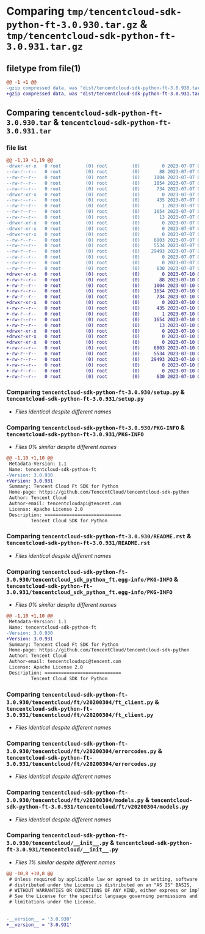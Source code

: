# Comparing `tmp/tencentcloud-sdk-python-ft-3.0.930.tar.gz` & `tmp/tencentcloud-sdk-python-ft-3.0.931.tar.gz`

## filetype from file(1)

```diff
@@ -1 +1 @@
-gzip compressed data, was "dist/tencentcloud-sdk-python-ft-3.0.930.tar", last modified: Fri Jul  7 00:24:24 2023, max compression
+gzip compressed data, was "dist/tencentcloud-sdk-python-ft-3.0.931.tar", last modified: Mon Jul 10 00:41:01 2023, max compression
```

## Comparing `tencentcloud-sdk-python-ft-3.0.930.tar` & `tencentcloud-sdk-python-ft-3.0.931.tar`

### file list

```diff
@@ -1,19 +1,19 @@
-drwxr-xr-x   0 root         (0) root         (0)        0 2023-07-07 00:24:24.000000 tencentcloud-sdk-python-ft-3.0.930/
--rw-r--r--   0 root         (0) root         (0)       88 2023-07-07 00:24:24.000000 tencentcloud-sdk-python-ft-3.0.930/setup.cfg
--rw-r--r--   0 root         (0) root         (0)     1004 2023-07-07 00:24:24.000000 tencentcloud-sdk-python-ft-3.0.930/setup.py
--rw-r--r--   0 root         (0) root         (0)     1654 2023-07-07 00:24:24.000000 tencentcloud-sdk-python-ft-3.0.930/PKG-INFO
--rw-r--r--   0 root         (0) root         (0)      734 2023-07-07 00:24:24.000000 tencentcloud-sdk-python-ft-3.0.930/README.rst
-drwxr-xr-x   0 root         (0) root         (0)        0 2023-07-07 00:24:24.000000 tencentcloud-sdk-python-ft-3.0.930/tencentcloud_sdk_python_ft.egg-info/
--rw-r--r--   0 root         (0) root         (0)      435 2023-07-07 00:24:24.000000 tencentcloud-sdk-python-ft-3.0.930/tencentcloud_sdk_python_ft.egg-info/SOURCES.txt
--rw-r--r--   0 root         (0) root         (0)        1 2023-07-07 00:24:24.000000 tencentcloud-sdk-python-ft-3.0.930/tencentcloud_sdk_python_ft.egg-info/dependency_links.txt
--rw-r--r--   0 root         (0) root         (0)     1654 2023-07-07 00:24:24.000000 tencentcloud-sdk-python-ft-3.0.930/tencentcloud_sdk_python_ft.egg-info/PKG-INFO
--rw-r--r--   0 root         (0) root         (0)       13 2023-07-07 00:24:24.000000 tencentcloud-sdk-python-ft-3.0.930/tencentcloud_sdk_python_ft.egg-info/top_level.txt
-drwxr-xr-x   0 root         (0) root         (0)        0 2023-07-07 00:24:24.000000 tencentcloud-sdk-python-ft-3.0.930/tencentcloud/
-drwxr-xr-x   0 root         (0) root         (0)        0 2023-07-07 00:24:24.000000 tencentcloud-sdk-python-ft-3.0.930/tencentcloud/ft/
-drwxr-xr-x   0 root         (0) root         (0)        0 2023-07-07 00:24:24.000000 tencentcloud-sdk-python-ft-3.0.930/tencentcloud/ft/v20200304/
--rw-r--r--   0 root         (0) root         (0)     6803 2023-07-07 00:24:24.000000 tencentcloud-sdk-python-ft-3.0.930/tencentcloud/ft/v20200304/ft_client.py
--rw-r--r--   0 root         (0) root         (0)     5534 2023-07-07 00:24:24.000000 tencentcloud-sdk-python-ft-3.0.930/tencentcloud/ft/v20200304/errorcodes.py
--rw-r--r--   0 root         (0) root         (0)    29493 2023-07-07 00:24:24.000000 tencentcloud-sdk-python-ft-3.0.930/tencentcloud/ft/v20200304/models.py
--rw-r--r--   0 root         (0) root         (0)        0 2023-07-07 00:24:24.000000 tencentcloud-sdk-python-ft-3.0.930/tencentcloud/ft/v20200304/__init__.py
--rw-r--r--   0 root         (0) root         (0)        0 2023-07-07 00:24:24.000000 tencentcloud-sdk-python-ft-3.0.930/tencentcloud/ft/__init__.py
--rw-r--r--   0 root         (0) root         (0)      630 2023-07-07 00:24:24.000000 tencentcloud-sdk-python-ft-3.0.930/tencentcloud/__init__.py
+drwxr-xr-x   0 root         (0) root         (0)        0 2023-07-10 00:41:01.000000 tencentcloud-sdk-python-ft-3.0.931/
+-rw-r--r--   0 root         (0) root         (0)       88 2023-07-10 00:41:01.000000 tencentcloud-sdk-python-ft-3.0.931/setup.cfg
+-rw-r--r--   0 root         (0) root         (0)     1004 2023-07-10 00:41:01.000000 tencentcloud-sdk-python-ft-3.0.931/setup.py
+-rw-r--r--   0 root         (0) root         (0)     1654 2023-07-10 00:41:01.000000 tencentcloud-sdk-python-ft-3.0.931/PKG-INFO
+-rw-r--r--   0 root         (0) root         (0)      734 2023-07-10 00:41:01.000000 tencentcloud-sdk-python-ft-3.0.931/README.rst
+drwxr-xr-x   0 root         (0) root         (0)        0 2023-07-10 00:41:01.000000 tencentcloud-sdk-python-ft-3.0.931/tencentcloud_sdk_python_ft.egg-info/
+-rw-r--r--   0 root         (0) root         (0)      435 2023-07-10 00:41:01.000000 tencentcloud-sdk-python-ft-3.0.931/tencentcloud_sdk_python_ft.egg-info/SOURCES.txt
+-rw-r--r--   0 root         (0) root         (0)        1 2023-07-10 00:41:01.000000 tencentcloud-sdk-python-ft-3.0.931/tencentcloud_sdk_python_ft.egg-info/dependency_links.txt
+-rw-r--r--   0 root         (0) root         (0)     1654 2023-07-10 00:41:01.000000 tencentcloud-sdk-python-ft-3.0.931/tencentcloud_sdk_python_ft.egg-info/PKG-INFO
+-rw-r--r--   0 root         (0) root         (0)       13 2023-07-10 00:41:01.000000 tencentcloud-sdk-python-ft-3.0.931/tencentcloud_sdk_python_ft.egg-info/top_level.txt
+drwxr-xr-x   0 root         (0) root         (0)        0 2023-07-10 00:41:01.000000 tencentcloud-sdk-python-ft-3.0.931/tencentcloud/
+drwxr-xr-x   0 root         (0) root         (0)        0 2023-07-10 00:41:01.000000 tencentcloud-sdk-python-ft-3.0.931/tencentcloud/ft/
+drwxr-xr-x   0 root         (0) root         (0)        0 2023-07-10 00:41:01.000000 tencentcloud-sdk-python-ft-3.0.931/tencentcloud/ft/v20200304/
+-rw-r--r--   0 root         (0) root         (0)     6803 2023-07-10 00:41:01.000000 tencentcloud-sdk-python-ft-3.0.931/tencentcloud/ft/v20200304/ft_client.py
+-rw-r--r--   0 root         (0) root         (0)     5534 2023-07-10 00:41:01.000000 tencentcloud-sdk-python-ft-3.0.931/tencentcloud/ft/v20200304/errorcodes.py
+-rw-r--r--   0 root         (0) root         (0)    29493 2023-07-10 00:41:01.000000 tencentcloud-sdk-python-ft-3.0.931/tencentcloud/ft/v20200304/models.py
+-rw-r--r--   0 root         (0) root         (0)        0 2023-07-10 00:41:01.000000 tencentcloud-sdk-python-ft-3.0.931/tencentcloud/ft/v20200304/__init__.py
+-rw-r--r--   0 root         (0) root         (0)        0 2023-07-10 00:41:01.000000 tencentcloud-sdk-python-ft-3.0.931/tencentcloud/ft/__init__.py
+-rw-r--r--   0 root         (0) root         (0)      630 2023-07-10 00:41:01.000000 tencentcloud-sdk-python-ft-3.0.931/tencentcloud/__init__.py
```

### Comparing `tencentcloud-sdk-python-ft-3.0.930/setup.py` & `tencentcloud-sdk-python-ft-3.0.931/setup.py`

 * *Files identical despite different names*

### Comparing `tencentcloud-sdk-python-ft-3.0.930/PKG-INFO` & `tencentcloud-sdk-python-ft-3.0.931/PKG-INFO`

 * *Files 0% similar despite different names*

```diff
@@ -1,10 +1,10 @@
 Metadata-Version: 1.1
 Name: tencentcloud-sdk-python-ft
-Version: 3.0.930
+Version: 3.0.931
 Summary: Tencent Cloud Ft SDK for Python
 Home-page: https://github.com/TencentCloud/tencentcloud-sdk-python
 Author: Tencent Cloud
 Author-email: tencentcloudapi@tencent.com
 License: Apache License 2.0
 Description: ============================
         Tencent Cloud SDK for Python
```

### Comparing `tencentcloud-sdk-python-ft-3.0.930/README.rst` & `tencentcloud-sdk-python-ft-3.0.931/README.rst`

 * *Files identical despite different names*

### Comparing `tencentcloud-sdk-python-ft-3.0.930/tencentcloud_sdk_python_ft.egg-info/PKG-INFO` & `tencentcloud-sdk-python-ft-3.0.931/tencentcloud_sdk_python_ft.egg-info/PKG-INFO`

 * *Files 0% similar despite different names*

```diff
@@ -1,10 +1,10 @@
 Metadata-Version: 1.1
 Name: tencentcloud-sdk-python-ft
-Version: 3.0.930
+Version: 3.0.931
 Summary: Tencent Cloud Ft SDK for Python
 Home-page: https://github.com/TencentCloud/tencentcloud-sdk-python
 Author: Tencent Cloud
 Author-email: tencentcloudapi@tencent.com
 License: Apache License 2.0
 Description: ============================
         Tencent Cloud SDK for Python
```

### Comparing `tencentcloud-sdk-python-ft-3.0.930/tencentcloud/ft/v20200304/ft_client.py` & `tencentcloud-sdk-python-ft-3.0.931/tencentcloud/ft/v20200304/ft_client.py`

 * *Files identical despite different names*

### Comparing `tencentcloud-sdk-python-ft-3.0.930/tencentcloud/ft/v20200304/errorcodes.py` & `tencentcloud-sdk-python-ft-3.0.931/tencentcloud/ft/v20200304/errorcodes.py`

 * *Files identical despite different names*

### Comparing `tencentcloud-sdk-python-ft-3.0.930/tencentcloud/ft/v20200304/models.py` & `tencentcloud-sdk-python-ft-3.0.931/tencentcloud/ft/v20200304/models.py`

 * *Files identical despite different names*

### Comparing `tencentcloud-sdk-python-ft-3.0.930/tencentcloud/__init__.py` & `tencentcloud-sdk-python-ft-3.0.931/tencentcloud/__init__.py`

 * *Files 1% similar despite different names*

```diff
@@ -10,8 +10,8 @@
 # Unless required by applicable law or agreed to in writing, software
 # distributed under the License is distributed on an "AS IS" BASIS,
 # WITHOUT WARRANTIES OR CONDITIONS OF ANY KIND, either express or implied.
 # See the License for the specific language governing permissions and
 # limitations under the License.
 
 
-__version__ = '3.0.930'
+__version__ = '3.0.931'
```

